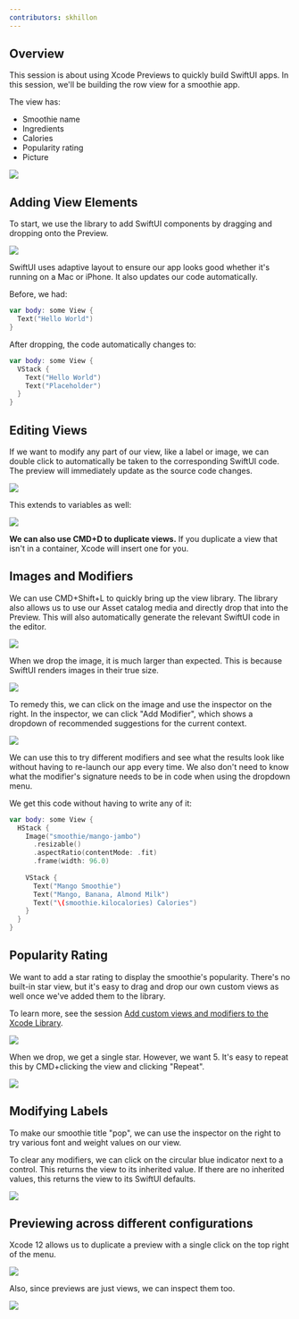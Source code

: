 ```yaml
---
contributors: skhillon
---
```


## Overview
This session is about using Xcode Previews to quickly build SwiftUI apps. In this session, we'll be building the row view for a smoothie app.

The view has:

- Smoothie name
- Ingredients
- Calories
- Popularity rating
- Picture

![][row_view_outline]

## Adding View Elements
To start, we use the library to add SwiftUI components by dragging and dropping onto the Preview.

![][drag_and_drop]

SwiftUI uses adaptive layout to ensure our app looks good whether it's running on a Mac or iPhone. It also updates our code automatically.

Before, we had:

```swift
var body: some View {
  Text("Hello World")
}
```

After dropping, the code automatically changes to:

```swift
var body: some View {
  VStack {
    Text("Hello World")
    Text("Placeholder")
  }
}
```

## Editing Views
If we want to modify any part of our view, like a label or image, we can double click to automatically be taken to the corresponding SwiftUI code. The preview will immediately update as the source code changes.

![][live_update]

This extends to variables as well:

![][live_update_variables]

**We can also use CMD+D to duplicate views.** If you duplicate a view that isn't in a container, Xcode will insert one for you.

## Images and Modifiers
We can use CMD+Shift+L to quickly bring up the view library. The library also allows us to use our Asset catalog media and directly drop that into the Preview. This will also automatically generate the relevant SwiftUI code in the editor.

![][custom_media]

When we drop the image, it is much larger than expected. This is because SwiftUI renders images in their true size.

![][large_image]

To remedy this, we can click on the image and use the inspector on the right. In the inspector, we can click "Add Modifier", which shows a dropdown of recommended suggestions for the current context.

![][add_modifier]

We can use this to try different modifiers and see what the results look like without having to re-launch our app every time. We also don't need to know what the modifier's signature needs to be in code when using the dropdown menu.

We get this code without having to write any of it:

```swift
var body: some View {
  HStack {
    Image("smoothie/mango-jambo")
      .resizable()
      .aspectRatio(contentMode: .fit)
      .frame(width: 96.0)
    
    VStack {
      Text("Mango Smoothie")
      Text("Mango, Banana, Almond Milk")
      Text("\(smoothie.kilocalories) Calories")
    }
  }
}
```

## Popularity Rating
We want to add a star rating to display the smoothie's popularity. There's no built-in star view, but it's easy to drag and drop our own custom views as well once we've added them to the library.

To learn more, see the session [Add custom views and modifiers to the Xcode Library](../10649).

![][custom_drag_and_drop]

When we drop, we get a single star. However, we want 5. It's easy to repeat this by CMD+clicking the view and clicking "Repeat".

![][embed_hstack]

## Modifying Labels
To make our smoothie title "pop", we can use the inspector on the right to try various font and weight values on our view.

To clear any modifiers, we can click on the circular blue indicator next to a control. This returns the view to its inherited value. If there are no inherited values, this returns the view to its SwiftUI defaults.

![][clear_modifier]

## Previewing across different configurations
Xcode 12 allows us to duplicate a preview with a single click on the top right of the menu.

![][duplicate_preview]

Also, since previews are just views, we can inspect them too.

![][inspect_preview]

[row_view_outline]: ../../../images/notes/wwdc20/10185/row_view_outline.png

[drag_and_drop]: ../../../images/notes/wwdc20/10185/drag_and_drop.png

[live_update]: ../../../images/notes/wwdc20/10185/live_update.png

[live_update_variables]: ../../../images/notes/wwdc20/10185/live_update_variables.png

[custom_media]: ../../../images/notes/wwdc20/10185/custom_media.png

[large_image]: ../../../images/notes/wwdc20/10185/large_image.png

[add_modifier]: ../../../images/notes/wwdc20/10185/add_modifier.png

[custom_drag_and_drop]: ../../../images/notes/wwdc20/10185/custom_drag_and_drop.png

[embed_hstack]: ../../../images/notes/wwdc20/10185/embed_hstack.png

[clear_modifier]: ../../../images/notes/wwdc20/10185/clear_modifier.png

[duplicate_preview]: ../../../images/notes/wwdc20/10185/duplicate_preview.png

[inspect_preview]: ../../../images/notes/wwdc20/10185/inspect_preview.png
